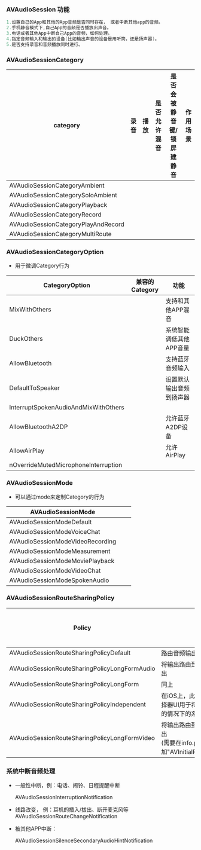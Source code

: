 ### AVAudioSession 功能

```C
1.设置自己的App和其他的App音频是否同时存在， 或者中断其他app的音频。
2.手机静音模式下,自己App的音频是否播放出声音。
3.电话或者其他App中断自己App的音频，如何处理。
4.指定音频输入和输出的设备(比如输出声音的设备是用听筒，还是扬声器)。
5.是否支持录音和音频播放同时进行。
```



### AVAudioSessionCategory

| category                            | 录音 | 播放 | 是否允许混音 | 是否会被静音键/锁屏建 静音 | 作用场景 |
| ----------------------------------- | ---- | ---- | ------------ | -------------------------- | -------- |
| AVAudioSessionCategoryAmbient       |      |      |              |                            |          |
| AVAudioSessionCategorySoloAmbient   |      |      |              |                            |          |
| AVAudioSessionCategoryPlayback      |      |      |              |                            |          |
| AVAudioSessionCategoryRecord        |      |      |              |                            |          |
| AVAudioSessionCategoryPlayAndRecord |      |      |              |                            |          |
| AVAudioSessionCategoryMultiRoute    |      |      |              |                            |          |



### AVAudioSessionCategoryOption 

* 用于微调Category行为

| **CategoryOption**                   | **兼容的Category** | **功能**                 |
| ------------------------------------ | ------------------ | ------------------------ |
| MixWithOthers                        |                    | 支持和其他APP混音        |
| DuckOthers                           |                    | 系统智能调低其他APP音量  |
| AllowBluetooth                       |                    | 支持蓝牙音频输入         |
| DefaultToSpeaker                     |                    | 设置默认输出音频到扬声器 |
| InterruptSpokenAudioAndMixWithOthers |                    |                          |
| AllowBluetoothA2DP                   |                    | 允许蓝牙A2DP设备         |
| AllowAirPlay                         |                    | 允许AirPlay              |
| nOverrideMutedMicrophoneInterruption |                    |                          |



### AVAudioSessionMode

* 可以通过mode来定制Category的行为

| AVAudioSessionMode               |      |      |
| -------------------------------- | ---- | ---- |
| AVAudioSessionModeDefault        |      |      |
| AVAudioSessionModeVoiceChat      |      |      |
| AVAudioSessionModeVideoRecording |      |      |
| AVAudioSessionModeMeasurement    |      |      |
| AVAudioSessionModeMoviePlayback  |      |      |
| AVAudioSessionModeVideoChat      |      |      |
| AVAudioSessionModeSpokenAudio    |      |      |



### AVAudioSessionRouteSharingPolicy

| Policy                                        | 作用                                                         | 应用场景 |
| --------------------------------------------- | ------------------------------------------------------------ | -------- |
| AVAudioSessionRouteSharingPolicyDefault       | 路由音频输出常规规则                                         |          |
| AVAudioSessionRouteSharingPolicyLongFormAudio | 将输出路由到共享的长格式音频输出                             |          |
| AVAudioSessionRouteSharingPolicyLongForm      | 同上                                                         |          |
| AVAudioSessionRouteSharingPolicyIndependent   | 在iOS上，此值将设置为在路由选择器UI用于将视频定向到无线路由的情况下的系统 |          |
| AVAudioSessionRouteSharingPolicyLongFormVideo | 将输出路由到共享的长格式视频输出 <br/>(需要在info.plist添加"AVInitialRouteSharingPolicy") |          |



### 系统中断音频处理

* 一般性中断，例：电话、闹铃、日程提醒中断

  AVAudioSessionInterruptionNotification

* 线路改变， 例：耳机的插入/拔出、断开麦克风等
  AVAudioSessionRouteChangeNotification

* 被其他APP中断：

  AVAudioSessionSilenceSecondaryAudioHintNotification





